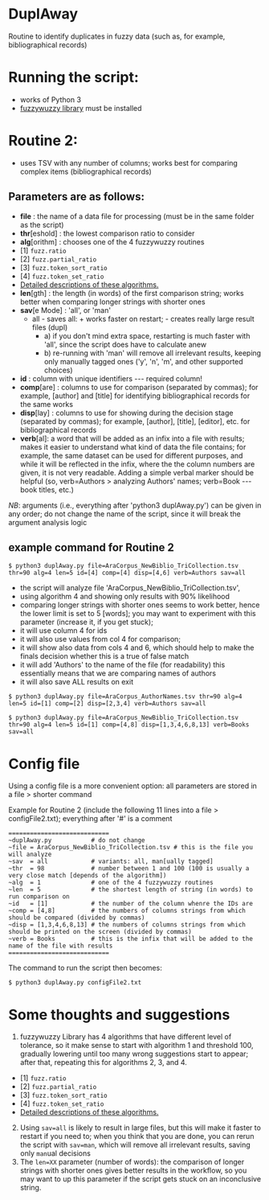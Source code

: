 # DuplAway
Routine to identify duplicates in fuzzy data (such as, for example, bibliographical records)

# Running the script:
   - works of Python 3
   - [fuzzywuzzy library](http://chairnerd.seatgeek.com/fuzzywuzzy-fuzzy-string-matching-in-python/) must be installed

# Routine 2:
 - uses TSV with any number of columns; works best for comparing
   complex items (bibliographical records)
## Parameters are as follows:

 - **file** : the name of a data file for processing (must be in the same folder as the script)
 - **thr**[eshold] : the lowest comparison ratio to consider
 - **alg**[orithm] : chooses one of the 4 fuzzywuzzy routines
  - [1] `fuzz.ratio`
  - [2] `fuzz.partial_ratio`
  - [3] `fuzz.token_sort_ratio`
  - [4] `fuzz.token_set_ratio`
  - [Detailed descriptions of these algorithms.](http://chairnerd.seatgeek.com/fuzzywuzzy-fuzzy-string-matching-in-python/)
 - **len**[gth]    : the length (in words) of the first comparison string; works better when comparing longer strings with shorter ones
 - **sav**[e Mode] : 'all', or 'man'
   - all - saves all: + works faster on restart; - creates really large result files (dupl)
     - a) if you don't mind extra space, restarting is much faster with 'all', since the script does have to calculate anew
     - b) re-running with 'man' will remove all irrelevant results, keeping only manually tagged ones ('y', 'n', 'm', and other supported choices)
 - **id** : column with unique identifiers --- required column!
 - **comp**[are] : columns to use for comparison (separated by commas); for example, [author] and [title] for identifying bibliographical records for the same works
 - **disp**[lay] : columns to use for showing during the decision stage (separated by commas); for example, [author], [title], [editor], etc. for bibliographical records
 - **verb**[al]: a word that will be added as an infix into a file with results; makes it easier to understand what kind of data the file contains; for example, the same dataset can be used for different purposes, and while it will be reflected in the infix, where the the column numbers are given, it is not very readable. Adding a simple verbal marker should be helpful (so, verb=Authors > analyzing Authors' names; verb=Book --- book titles, etc.)

*NB*: arguments (i.e., everything after 'python3 duplAway.py') can be given in any order; do not change the name of the script, since it will break the argument analysis logic

## example command for Routine 2
```
$ python3 duplAway.py file=AraCorpus_NewBiblio_TriCollection.tsv thr=90 alg=4 len=5 id=[4] comp=[4] disp=[4,6] verb=Authors sav=all
```

- the script will analyze file 'AraCorpus_NewBiblio_TriCollection.tsv',
- using algorithm 4 and showing only results with 90% likelihood
- comparing longer strings with shorter ones seems to work better, hence the lower limit is set to 5 [words]; you may want to experiment with this parameter (increase it, if you get stuck);
- it will use column 4 for ids
- it will also use values from col 4 for comparison;
- it will show also data from cols 4 and 6, which should help to make the finals decision whether this is a true of false match
- it will add 'Authors' to the name of the file (for readability) this essentially means that we are comparing names of authors
- it will also save ALL results on exit

```
$ python3 duplAway.py file=AraCorpus_AuthorNames.tsv thr=90 alg=4 len=5 id=[1] comp=[2] disp=[2,3,4] verb=Authors sav=all
```

```
$ python3 duplAway.py file=AraCorpus_NewBiblio_TriCollection.tsv thr=90 alg=4 len=5 id=[1] comp=[4,8] disp=[1,3,4,6,8,13] verb=Books sav=all
```

# Config file
Using a config file is a more convenient option: all parameters are stored in a file > shorter command

Example for Routine 2 (include the following 11 lines into a file > configFile2.txt); everything after '#' is a comment

```
============================
~duplAway.py           # do not change
~file = AraCorpus_NewBiblio_TriCollection.tsv # this is the file you will analyze
~sav  = all            # variants: all, man[ually tagged]
~thr  = 98             # number between 1 and 100 (100 is usually a very close match [depends of the algorithm])
~alg  = 1              # one of the 4 fuzzywuzzy routines 
~len  = 5              # the shortest length of string (in words) to run comparison on
~id   = [1]            # the number of the column whenre the IDs are
~comp = [4,8]          # the numbers of columns strings from which should be compared (divided by commas)
~disp = [1,3,4,6,8,13] # the numbers of columns strings from which should be printed on the screen (divided by commas)
~verb = Books          # this is the infix that will be added to the name of the file with results  
============================
```

The command to run the script then becomes:

```
$ python3 duplAway.py configFile2.txt
```

# Some thoughts and suggestions
 1. fuzzywuzzy Library has 4 algorithms that have different level of tolerance, so it make sense to start with algorithm 1 and threshold 100, gradually lowering until too many wrong suggestions start to appear; after that, repeating this for algorithms 2, 3, and 4.
   - [1] `fuzz.ratio`
   - [2] `fuzz.partial_ratio`
   - [3] `fuzz.token_sort_ratio`
   - [4] `fuzz.token_set_ratio`
   - [Detailed descriptions of these algorithms.](http://chairnerd.seatgeek.com/fuzzywuzzy-fuzzy-string-matching-in-python/)
 2. Using `sav=all` is likely to result in large files, but this will make it faster to restart if you need to; when you think that you are done, you can rerun the script with `sav=man`, which will remove all irrelevant results, saving only `man`ual decisions
 3. The `len=XX` parameter (number of words): the comparison of longer strings with shorter ones gives better results in the workflow, so you may want to up this parameter if the script gets stuck on an inconclusive string.

